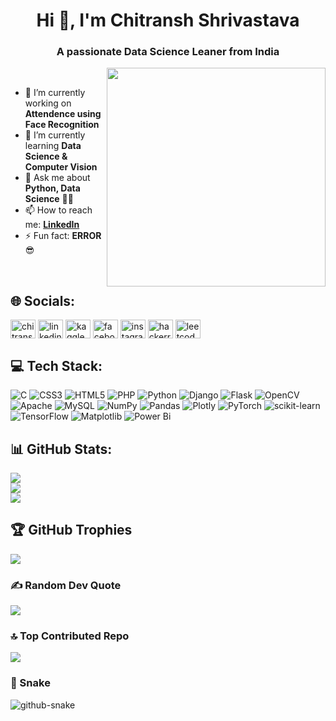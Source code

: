 <h1 align="center">Hi 👋, I'm Chitransh Shrivastava</h1>
<h3 align="center">A passionate Data Science Leaner from India</h3>
<img src="https://raw.githubusercontent.com/sanjay-kv/sanjay-kv/main/Assets/illustration.png" min-width="300px" max-width="300px" width="350px" align="right">
<br>

- 🔭 I’m currently working on **Attendence using Face Recognition**
- 🌱 I’m currently learning **Data Science & Computer Vision**
- 💬 Ask me about **Python, Data Science** 💁‍♂️
- 📫 How to reach me: **[LinkedIn](https://in.linkedin.com/in/chitranshh1)**
- ⚡ Fun fact: **ERROR**😎
<br>

## 🌐 Socials:
<p align="left">
<a href="https://twitter.com/chitranshhh1" target="blank"><img align="center" src="https://raw.githubusercontent.com/rahuldkjain/github-profile-readme-generator/master/src/images/icons/Social/twitter.svg" alt="chitranshhh1" height="30" width="40" /></a>
<a href="https://in.linkedin.com/in/chitranshh1" target="blank"><img align="center" src="https://raw.githubusercontent.com/rahuldkjain/github-profile-readme-generator/master/src/images/icons/Social/linked-in-alt.svg" alt="linkedin.com/in/chitranshh1" height="30" width="40" /></a>
<a href="https://www.kaggle.com/chitransh11" target="blank"><img align="center" src="https://raw.githubusercontent.com/rahuldkjain/github-profile-readme-generator/master/src/images/icons/Social/kaggle.svg" alt="kaggle.com/chitransh11" height="30" width="40" /></a>
<a href="https://www.facebook.com/Cshrivastava.1" target="blank"><img align="center" src="https://raw.githubusercontent.com/rahuldkjain/github-profile-readme-generator/master/src/images/icons/Social/facebook.svg" alt="facebook.com/cshrivastava.1" height="30" width="40" /></a>
<a href="https://www.instagram.com/chitranshh.1/" target="blank"><img align="center" src="https://raw.githubusercontent.com/rahuldkjain/github-profile-readme-generator/master/src/images/icons/Social/instagram.svg" alt="instagram.com/chitranshh.1/" height="30" width="40" /></a>
<a href="https://www.hackerrank.com/profile/chitranshshriva2" target="blank"><img align="center" src="https://raw.githubusercontent.com/rahuldkjain/github-profile-readme-generator/master/src/images/icons/Social/hackerrank.svg" alt="hackerrank.com/profile/chitranshshriva2" height="30" width="40" /></a>
<a href="https://leetcode.com/u/chitranshh1/" target="blank"><img align="center" src="https://raw.githubusercontent.com/rahuldkjain/github-profile-readme-generator/master/src/images/icons/Social/leet-code.svg" alt="leetcode.com/u/chitranshh1/" height="30" width="40" /></a>
</p>


## 💻 Tech Stack:
![C](https://img.shields.io/badge/c-%2300599C.svg?style=for-the-badge&logo=c&logoColor=white) 
![CSS3](https://img.shields.io/badge/css3-%231572B6.svg?style=for-the-badge&logo=css3&logoColor=white) 
![HTML5](https://img.shields.io/badge/html5-%23E34F26.svg?style=for-the-badge&logo=html5&logoColor=white) 
![PHP](https://img.shields.io/badge/php-%23777BB4.svg?style=for-the-badge&logo=php&logoColor=white) 
![Python](https://img.shields.io/badge/python-3670A0?style=for-the-badge&logo=python&logoColor=ffdd54) 
![Django](https://img.shields.io/badge/django-%23092E20.svg?style=for-the-badge&logo=django&logoColor=white) 
![Flask](https://img.shields.io/badge/flask-%23000.svg?style=for-the-badge&logo=flask&logoColor=white) 
![OpenCV](https://img.shields.io/badge/opencv-%23white.svg?style=for-the-badge&logo=opencv&logoColor=white) 
![Apache](https://img.shields.io/badge/apache-%23D42029.svg?style=for-the-badge&logo=apache&logoColor=white) 
![MySQL](https://img.shields.io/badge/mysql-4479A1.svg?style=for-the-badge&logo=mysql&logoColor=white) 
![NumPy](https://img.shields.io/badge/numpy-%23013243.svg?style=for-the-badge&logo=numpy&logoColor=white) 
![Pandas](https://img.shields.io/badge/pandas-%23150458.svg?style=for-the-badge&logo=pandas&logoColor=white) 
![Plotly](https://img.shields.io/badge/Plotly-%233F4F75.svg?style=for-the-badge&logo=plotly&logoColor=white) 
![PyTorch](https://img.shields.io/badge/PyTorch-%23EE4C2C.svg?style=for-the-badge&logo=PyTorch&logoColor=white) 
![scikit-learn](https://img.shields.io/badge/scikit--learn-%23F7931E.svg?style=for-the-badge&logo=scikit-learn&logoColor=white) 
![TensorFlow](https://img.shields.io/badge/TensorFlow-%23FF6F00.svg?style=for-the-badge&logo=TensorFlow&logoColor=white) 
![Matplotlib](https://img.shields.io/badge/Matplotlib-%23ffffff.svg?style=for-the-badge&logo=Matplotlib&logoColor=black) 
![Power Bi](https://img.shields.io/badge/power_bi-F2C811?style=for-the-badge&logo=powerbi&logoColor=black)
<br>
## 📊 GitHub Stats:
![](https://github-readme-stats.vercel.app/api?username=Shrivastava-1&theme=dark&hide_border=false&include_all_commits=false&count_private=false)<br/>
![](https://nirzak-streak-stats.vercel.app/?user=Shrivastava-1&theme=dark&hide_border=false)<br/>
![](https://github-readme-stats.vercel.app/api/top-langs/?username=Shrivastava-1&theme=dark&hide_border=false&include_all_commits=false&count_private=false&layout=compact)
<br>

## 🏆 GitHub Trophies
![](https://github-profile-trophy.vercel.app/?username=Shrivastava-1&theme=radical&no-frame=false&no-bg=true&margin-w=4)

### ✍️ Random Dev Quote
![](https://quotes-github-readme.vercel.app/api?type=horizontal&theme=radical)

### 🔝 Top Contributed Repo
![](https://github-contributor-stats.vercel.app/api?username=Shrivastava-1&limit=5&theme=dark&combine_all_yearly_contributions=true)

### 🐍 Snake
<picture>
  <source media="(prefers-color-scheme: dark)" srcset="https://raw.githubusercontent.com/tobiasmeyhoefer/tobiasmeyhoefer/output/github-snake-dark.svg" />
  <source media="(prefers-color-scheme: light)" srcset="https://raw.githubusercontent.com/tobiasmeyhoefer/tobiasmeyhoefer/output/github-snake.svg" />
  <img alt="github-snake" src="https://raw.githubusercontent.com/tobiasmeyhoefer/tobiasmeyhoefer/output/github-snake.svg" />
</picture>
